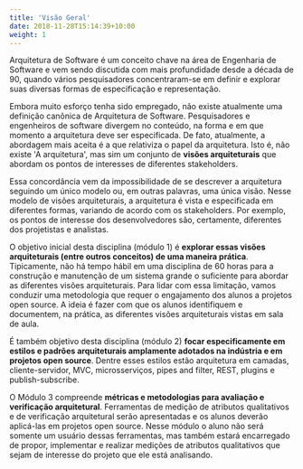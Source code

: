 ```yaml
---
title: 'Visão Geral'
date: 2018-11-28T15:14:39+10:00
weight: 1
---
```


Arquitetura de Software é um conceito chave na área de Engenharia de Software e vem sendo discutida com mais profundidade desde a década de 90, quando vários pesquisadores concentraram-se em definir e explorar suas diversas formas de especificação e representação. 

Embora muito esforço tenha sido empregado, não existe atualmente uma definição canônica de Arquitetura de Software. Pesquisadores e engenheiros de software divergem no conteúdo, na forma e em que momento a arquitetura deve ser especificada. De fato, atualmente, a abordagem mais aceita é a que relativiza o papel da arquitetura. Isto é, não existe 'A arquitetura', mas sim um conjunto de **visões arquiteturais** que abordam os pontos de interesses de diferentes stakeholders. 

Essa concordância vem da impossibilidade de se descrever a arquitetura seguindo um único modelo ou, em outras palavras, uma única visão. Nesse modelo de visões arquiteturais, a arquitetura é vista e especificada em diferentes formas, variando de acordo com os stakeholders. Por exemplo, os pontos de interesse dos desenvolvedores são, certamente, diferentes dos projetistas e analistas. 

O objetivo inicial desta disciplina (módulo 1) é **explorar essas visões arquiteturais (entre outros conceitos) de uma maneira prática**. Tipicamente, não há tempo hábil em uma disciplina de 60 horas para a construção e manutenção de um sistema grande o suficiente para abordar as diferentes visões arquiteturais. Para lidar com essa limitação, vamos conduzir uma metodologia que requer o engajamento dos alunos a projetos open source. A ideia é fazer com que os alunos identifiquem e documentem, na prática, as diferentes visões arquiteturais vistas em sala de aula.

É também objetivo desta disciplina (módulo 2) **focar especificamente em estilos e padrões arquiteturais amplamente adotados na indústria e em projetos open source**. Dentre esses estilos estão arquitetura em camadas, cliente-servidor, MVC, microsserviços, pipes and filter, REST, plugins e publish-subscribe.

O Módulo 3 compreende **métricas e metodologias para avaliação e verificação arquitetural**. Ferramentas de medição de atributos qualitativos e de verificação arquitetural serão apresentadas e os alunos deverão aplicá-las em projetos open source. Nesse módulo o aluno não será somente um usuário dessas ferramentas, mas também estará encarregado de propor, implementar e realizar medições de atributos qualitativos que sejam de interesse do projeto que ele está analisando.
